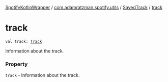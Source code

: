 [SpotifyKotlinWrapper](../../index.md) / [com.adamratzman.spotify.utils](../index.md) / [SavedTrack](index.md) / [track](./track.md)

# track

`val track: `[`Track`](../-track/index.md)

Information about the track.

### Property

`track` - Information about the track.